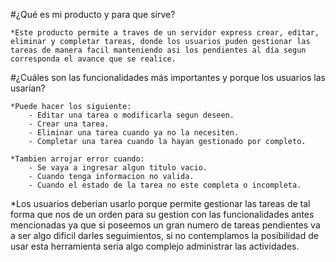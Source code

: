#¿Qué es mi producto y para que sirve?

    *Este producto permite a traves de un servidor express crear, editar, eliminar y completar tareas, donde los usuarios puden gestionar las tareas de manera facil manteniendo asi los pendientes al día segun corresponda el avance que se realice.  

#¿Cuáles son las funcionalidades más importantes y porque los usuarios las usarían?

    *Puede hacer los siguiente:
        - Editar una tarea o modificarla segun deseen.
        - Crear una tarea.
        - Eliminar una tarea cuando ya no la necesiten.
        - Completar una tarea cuando la hayan gestionado por completo.

    *Tambien arrojar error cuando:
        - Se vaya a ingresar algun titulo vacio.
        - Cuando tenga informacion no valida.
        - Cuando el estado de la tarea no este completa o incompleta.

*Los usuarios deberian usarlo porque permite gestionar las tareas de tal forma que nos de un orden para su gestion con las funcionalidades antes mencionadas ya que si poseemos un gran numero de tareas pendientes va a ser algo dificil darles seguimientos, si no contemplamos la posibilidad de usar esta herramienta seria algo complejo administrar las actividades. 